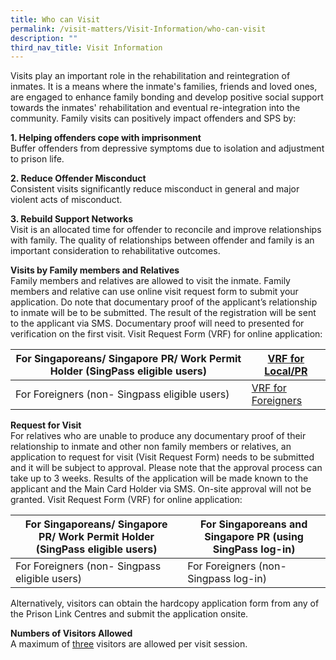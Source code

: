 ```yaml
---
title: Who can Visit
permalink: /visit-matters/Visit-Information/who-can-visit
description: ""
third_nav_title: Visit Information
---
```

Visits play an important role in the rehabilitation and reintegration of inmates. It is a means where the inmate's families, friends and loved ones, are engaged to enhance family bonding and develop positive social support towards the inmates' rehabilitation and eventual re-integration into the community. Family visits can positively impact offenders and SPS by:

**1. Helping offenders cope with imprisonment**<br>
Buffer offenders from depressive symptoms due to isolation and adjustment to prison life.

**2. Reduce Offender Misconduct**<br>
Consistent visits significantly reduce misconduct in general and major violent acts of misconduct.

**3. Rebuild Support Networks**<br>
Visit is an allocated time for offender to reconcile and improve relationships with family. The quality of relationships between offender and family is an important consideration to rehabilitative outcomes.

**Visits by Family members and Relatives**<br>
Family members and relatives are allowed to visit the inmate. Family members and relative can use online visit request form to submit your application.  Do note that documentary proof of the applicant’s relationship to inmate will be to be submitted.  The result of the registration will be sent to the applicant via SMS. Documentary proof will need to presented for verification on the first visit.
Visit Request Form (VRF) for online application:


|For Singaporeans/ Singapore PR/ Work Permit Holder (SingPass eligible users)| [VRF for Local/PR](https://form.gov.sg/#!/5fbb510b2bcec70011435e8b) | 
| -------- | -------- | 
| For Foreigners (non- Singpass eligible users)|[VRF for Foreigners](https://form.gov.sg/#!/5c88baed9a3a3c0010c18c70)|

**Request for Visit**<br>
 For relatives who are unable to produce any documentary proof of their relationship to inmate and other non family members or relatives, an application to request for visit (Visit Request Form) needs to be submitted and it will be subject to approval. Please note that the approval process can take up to 3 weeks. Results of the application will be made known to the applicant and the Main Card Holder via SMS. On-site approval will not be granted.
Visit Request Form (VRF) for online application:

|For Singaporeans/ Singapore PR/ Work Permit Holder (SingPass eligible users)| For Singaporeans and Singapore PR (using SingPass log-in)| 
| -------- | -------- | 
| For Foreigners (non- Singpass eligible users)|For Foreigners (non- Singpass log-in)|

Alternatively, visitors can obtain the hardcopy application form from any of the Prison Link Centres and submit the application onsite.

**Numbers of Visitors Allowed**<br>
A maximum of <u>three</u> visitors are allowed per visit session.